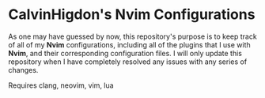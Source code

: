 # CalvinHigdon's **Nvim** Configurations

As one may have guessed by now, this repository's purpose is to keep track of all of my **Nvim** configurations, including all of the plugins that I use with **Nvim**, and their corresponding configuration files.
I will only update this repository when I have completely resolved any issues with any series of changes.

Requires clang, neovim, vim, lua
